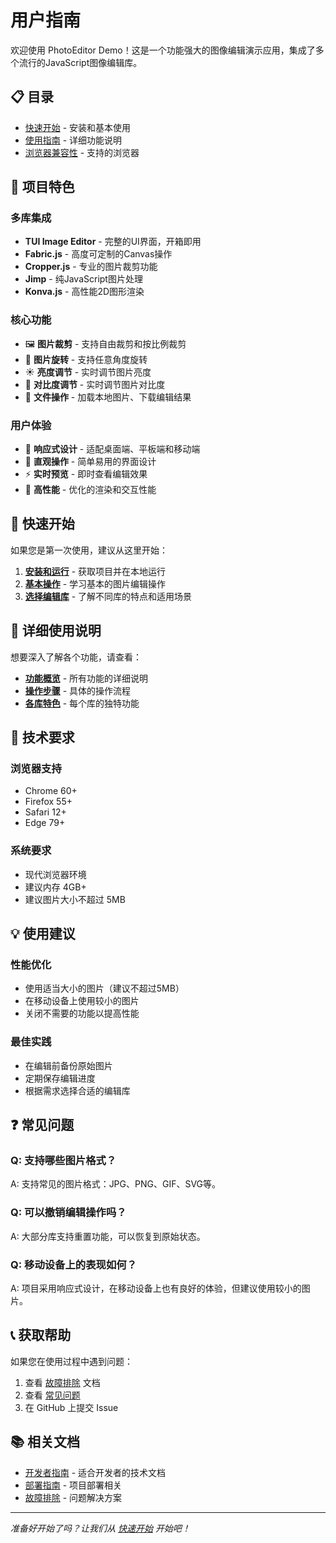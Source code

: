# 用户指南

欢迎使用 PhotoEditor Demo！这是一个功能强大的图像编辑演示应用，集成了多个流行的JavaScript图像编辑库。

## 📋 目录

- [快速开始](getting-started.md) - 安装和基本使用
- [使用指南](usage-guide.md) - 详细功能说明
- [浏览器兼容性](browser-compatibility.md) - 支持的浏览器

## 🌟 项目特色

### 多库集成
- **TUI Image Editor** - 完整的UI界面，开箱即用
- **Fabric.js** - 高度可定制的Canvas操作
- **Cropper.js** - 专业的图片裁剪功能
- **Jimp** - 纯JavaScript图片处理
- **Konva.js** - 高性能2D图形渲染

### 核心功能
- 🖼️ **图片裁剪** - 支持自由裁剪和按比例裁剪
- 🔄 **图片旋转** - 支持任意角度旋转
- ☀️ **亮度调节** - 实时调节图片亮度
- 🎨 **对比度调节** - 实时调节图片对比度
- 📁 **文件操作** - 加载本地图片、下载编辑结果

### 用户体验
- 📱 **响应式设计** - 适配桌面端、平板端和移动端
- 🎯 **直观操作** - 简单易用的界面设计
- ⚡ **实时预览** - 即时查看编辑效果
- 🚀 **高性能** - 优化的渲染和交互性能

## 🚀 快速开始

如果您是第一次使用，建议从这里开始：

1. **[安装和运行](getting-started.md#安装和运行)** - 获取项目并在本地运行
2. **[基本操作](getting-started.md#基本操作)** - 学习基本的图片编辑操作
3. **[选择编辑库](getting-started.md#选择编辑库)** - 了解不同库的特点和适用场景

## 📖 详细使用说明

想要深入了解各个功能，请查看：

- **[功能概览](usage-guide.md#功能概览)** - 所有功能的详细说明
- **[操作步骤](usage-guide.md#操作步骤)** - 具体的操作流程
- **[各库特色](usage-guide.md#各库特色功能)** - 每个库的独特功能

## 🔧 技术要求

### 浏览器支持
- Chrome 60+
- Firefox 55+
- Safari 12+
- Edge 79+

### 系统要求
- 现代浏览器环境
- 建议内存 4GB+
- 建议图片大小不超过 5MB

## 💡 使用建议

### 性能优化
- 使用适当大小的图片（建议不超过5MB）
- 在移动设备上使用较小的图片
- 关闭不需要的功能以提高性能

### 最佳实践
- 在编辑前备份原始图片
- 定期保存编辑进度
- 根据需求选择合适的编辑库

## ❓ 常见问题

### Q: 支持哪些图片格式？
A: 支持常见的图片格式：JPG、PNG、GIF、SVG等。

### Q: 可以撤销编辑操作吗？
A: 大部分库支持重置功能，可以恢复到原始状态。

### Q: 移动设备上的表现如何？
A: 项目采用响应式设计，在移动设备上也有良好的体验，但建议使用较小的图片。

## 📞 获取帮助

如果您在使用过程中遇到问题：

1. 查看 [故障排除](../troubleshooting/README.md) 文档
2. 查看 [常见问题](../troubleshooting/common-issues.md)
3. 在 GitHub 上提交 Issue

## 📚 相关文档

- [开发者指南](../developer-guide/README.md) - 适合开发者的技术文档
- [部署指南](../deployment/README.md) - 项目部署相关
- [故障排除](../troubleshooting/README.md) - 问题解决方案

---

*准备好开始了吗？让我们从 [快速开始](getting-started.md) 开始吧！*
